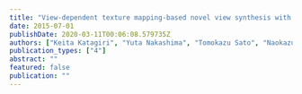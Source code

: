 ```yaml
---
title: "View-dependent texture mapping-based novel view synthesis with geometry-aware color continuity"
date: 2015-07-01
publishDate: 2020-03-11T00:06:08.579735Z
authors: ["Keita Katagiri", "Yuta Nakashima", "Tomokazu Sato", "Naokazu Yokoya"]
publication_types: ["4"]
abstract: ""
featured: false
publication: ""
---
```


